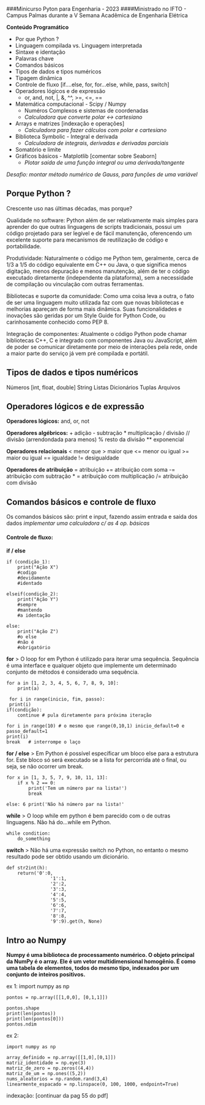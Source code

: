 ###Minicurso Pyton para Engenharia - 2023
####Ministrado no IFTO - Campus Palmas durante a V Semana Acadêmica de Engenharia Elétrica



**Conteúdo Programático**

- Por que Python ?
- Linguagem compilada vs. Linguagem interpretada
- Sintaxe e identação
- Palavras chave
- Comandos básicos
- Tipos de dados e tipos numéricos 
- Tipagem dinâmica
- Controle de fluxo [if....else, for, for...else, while, pass, switch]
- Operadores lógicos e de expressão
	- or, and, not, |, &, ^^, >=, <=, == 
- Matemática computacional - Scipy / Numpy
	- Numéros Complexos e sistemas de coordenadas
	- *Calculadora que converte polar <-> cartesiano*
- Arrays e matrizes [indexação e operações] 
	- *Calculadora para fazer cálculos com polar e cartesiano*
- Biblioteca Symbolic - Integral e derivada
	- *Calculadora de integrais, derivadas e derivadas parciais*
- Somatório e limite
- Gráficos básicos - Matplotlib [comentar sobre Seaborn]
	- *Plotar saída de uma função integral ou uma derivada/tangente*

*Desafio: montar método numérico de Gauss, para funções de uma variável*


## Porque Python ?

Crescente uso nas últimas décadas, mas porque?

Qualidade no software: Python além de ser relativamente mais simples para aprender do que outras linguagens de scripts tradicionais, possui um código projetado para ser legível e de fácil manutenção, oferencendo um excelente suporte para mecanismos de reutilização de código e portabilidade.

Produtividade: Naturalmente o código me Python tem, geralmente, cerca de 1/3 a 1/5 do código equivalente em C++ ou Java, o que significa menos digitação, menos depuração e menos manutenção, além de ter o código executado diretamente (independente da plataforma), sem a necessidade de compilação ou vinculação com outras ferramentas.

Bibliotecas e suporte da comunidade: Como uma coisa leva a outra, o fato de ser uma linguagem muito utilizada faz com que novas bibliotecas e melhorias apareçam de forma mais dinâmica. Suas funcionalidades e inovações são geridas por um Style Guide for Python Code, ou carinhosamente conhecido como PEP 8.

Integração de componentes: Atualmente o código Python pode chamar bibliotecas C++, C e integrado com componentes Java ou JavaScript, além de poder se comunicar diretamente por meio de interações pela rede, onde a maior parte do serviço já vem pré compilada e portátil.



## Tipos de dados e tipos numéricos 

Números [int, float, double]
String
Listas
Dicionários
Tuplas
Arquivos




## Operadores lógicos e de expressão

**Operadores lógicos:**
	and, or, not

**Operadores algébricos:**
	+  adição
	-   subtração
	*   multiplicação
	/   divisão
	//  divisão (arrendondada para menos)
	%  resto da divisão
	**   exponencial

**Operadores relacionais**
	<     menor que
	>     maior que
	<=  menor ou igual
	>=  maior ou igual
	==  igualdade
	!=    desigualdade

**Operadores de atribuição**
	=    atribuição
	+= atribuição com soma
	-= atribuição com subtração
	* = atribuição com multiplicação
	/= atribuição com divisão
	


## Comandos básicos e controle de fluxo


Os comandos básicos são:
	print e input, fazendo assim entrada e saida dos dados
	*implementar uma calculadora c/ as 4 op. básicas*

#### Controle de fluxo:

**if / else**

	if (condição_1):
		print("Ação X")
		#codigo
		#devidamente 
		#identado

	elseif(condição_2):
		print("Ação Y")
		#sempre
		#mantendo
		#a identação

	else:
		print("Ação Z")
		#o else
		#não é
		#obrigatório

**for**
	> O loop for em Python é utilizado para iterar uma sequência. Sequência é uma interface e qualquer objeto que implemente um determinado conjunto de métodos é considerado uma sequência.

	for a in [1, 2, 3, 4, 5, 6, 7, 8, 9, 10]:
		print(a)

	 for i in range(inicio, fim, passo):
	 print(i)
	if(condição):
		continue # pula diretamente para próxima iteração

	for i in range(10) # o mesmo que range(0,10,1) inicio_default=0 e passo_default=1
	print(i)
	break   # interrompe o laço

**for / else**
	> Em Python é possível específicar um bloco else para a estrutura for. Este bloco só será executado se a lista for percorrida até o final, ou seja, se não ocorrer um break.

	for x in [1, 3, 5, 7, 9, 10, 11, 13]:
		if x % 2 == 0:
			print('Tem um número par na lista!')
			break
	
	else: 6 print('Não há número par na lista!'

**while**
	> O loop while em python é bem parecido com o de outras linguagens. Não há do...while em Python.

	while condition:
		do_something

**switch**
	> Não há uma expressão switch no Python, no entanto o mesmo resultado pode ser obtido usando um dicionário.
	
	def str2int(h):
		return('0':0,
					'1':1,
					'2':2,
					'3':3,
					'4':4,
					'5':5,
					'6':6,
					'7':7,
					'8':8,
					'9':9).get(h, None)



## Intro ao Numpy

   **Numpy é uma biblioteca de processamento numérico. O objeto principal da NumPy é o array. Ele é um vetor multidimensional homogênio. É como uma tabela de elementos, todos do mesmo tipo, indexados por um conjunto de inteiros positivos.**

ex 1:
	import numpy as np

	pontos = np.array([[1,0,0], [0,1,1]])

	pontos.shape
	print(len(pontos))
	print(len(pontos[0]))
	pontos.ndim

ex 2:

	import numpy as np

	array_definido = np.array([[1,0],[0,1]])
	matriz_identidade = np.eye(3)
	matriz_de_zero = np.zeros((4,4))
	matriz_de_um = np.ones((5,2))
	nums_aleatorios = np.random.rand(3,4)
	linearmente_espacado = np.linspace(0, 100, 1000, endpoint=True)	

indexação: [continuar da pag 55 do pdf]
